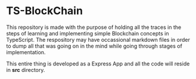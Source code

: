 # TS-BlockChain
This repository is made with the purpose of holding all the traces in the steps of learning and implementing simple Blockchain concepts in TypeScript. The respository may have occassional markdown files in order to dump all that was going on in the mind while going through stages of implementation.

This entire thing is developed as a Express App and all the code will reside in **src** directory.  
